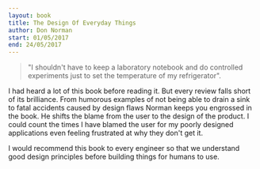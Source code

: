 ```yaml
---
layout: book
title: The Design Of Everyday Things
author: Don Norman
start: 01/05/2017
end: 24/05/2017
---
```


> "I shouldn't have to keep a laboratory notebook and do controlled experiments just to set the temperature of my refrigerator".

I had heard a lot of this book before reading it. But every review falls short of its brilliance. From humorous examples of not being able to drain a sink to fatal accidents caused by design flaws Norman keeps you engrossed in the book. He shifts the blame from the user to the design of the product. I could count the times I have blamed the user for my poorly designed applications even feeling frustrated at why they don't get it. 

I would recommend this book to every engineer so that we understand good design principles before building things for humans to use. 
